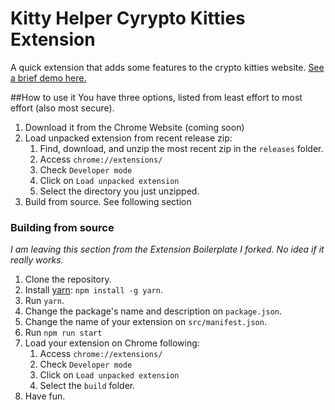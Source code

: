 # Kitty Helper Cyrypto Kitties Extension

A quick extension that adds some features to the crypto kitties website. [See a brief demo here.](https://gfycat.com/gifs/detail/GrotesqueYellowBlowfish)

##How to use it
You have three options, listed from least effort to most effort (also most secure).

1. Download it from the Chrome Website (coming soon)
2. Load unpacked extension from recent release zip:
    1. Find, download, and unzip the most recent zip in the `releases` folder.
    2. Access `chrome://extensions/`
    3. Check `Developer mode`
    4. Click on `Load unpacked extension`
    5. Select the directory you just unzipped.
3. Build from source. See following section

### Building from source
*I am leaving this section from the Extension Boilerplate I forked. No idea if it really works.*

1. Clone the repository.
2. Install [yarn](https://yarnpkg.com): `npm install -g yarn`.
3. Run `yarn`.
4. Change the package's name and description on `package.json`.
5. Change the name of your extension on `src/manifest.json`.
6. Run `npm run start`
7. Load your extension on Chrome following:
    1. Access `chrome://extensions/`
    2. Check `Developer mode`
    3. Click on `Load unpacked extension`
    4. Select the `build` folder.
8. Have fun.
